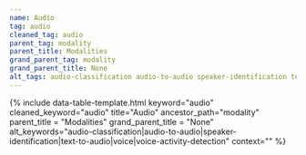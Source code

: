 ```yaml
---
name: Audio
tag: audio
cleaned_tag: audio
parent_tag: modality
parent_title: Modalities
grand_parent_tag: modality
grand_parent_title: None
alt_tags: audio-classification audio-to-audio speaker-identification text-to-audio voice voice-activity-detection
---
```


{% include data-table-template.html 
  keyword="audio" 
  cleaned_keyword="audio" 
  title="Audio"
  ancestor_path="modality" 
  parent_title = "Modalities"
  grand_parent_title = "None"
  alt_keywords="audio-classification|audio-to-audio|speaker-identification|text-to-audio|voice|voice-activity-detection"
  context=""
%}

